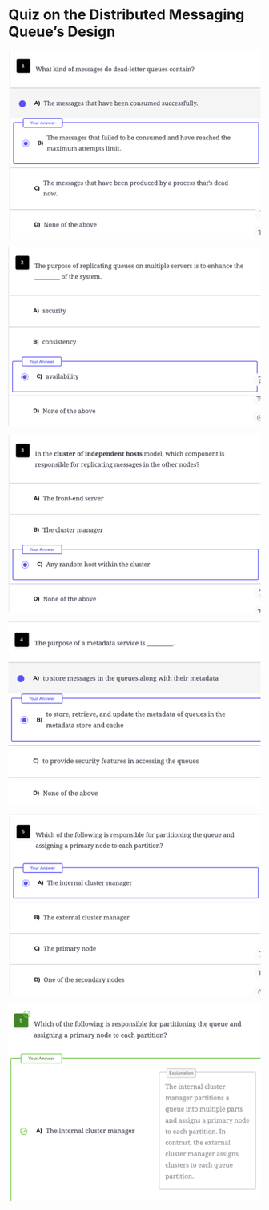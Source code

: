 # Quiz on the Distributed Messaging Queue’s Design

![](<../.gitbook/assets/Screenshot 2023-09-02 at 3.48.32 PM.png>)

![](<../.gitbook/assets/Screenshot 2023-09-02 at 3.48.56 PM.png>)

![](<../.gitbook/assets/Screenshot 2023-09-02 at 3.49.14 PM.png>)

![](<../.gitbook/assets/Screenshot 2023-09-02 at 3.49.35 PM.png>)

![](<../.gitbook/assets/Screenshot 2023-09-02 at 3.49.55 PM.png>)

![](<../.gitbook/assets/Screenshot 2023-09-02 at 3.50.37 PM.png>)
